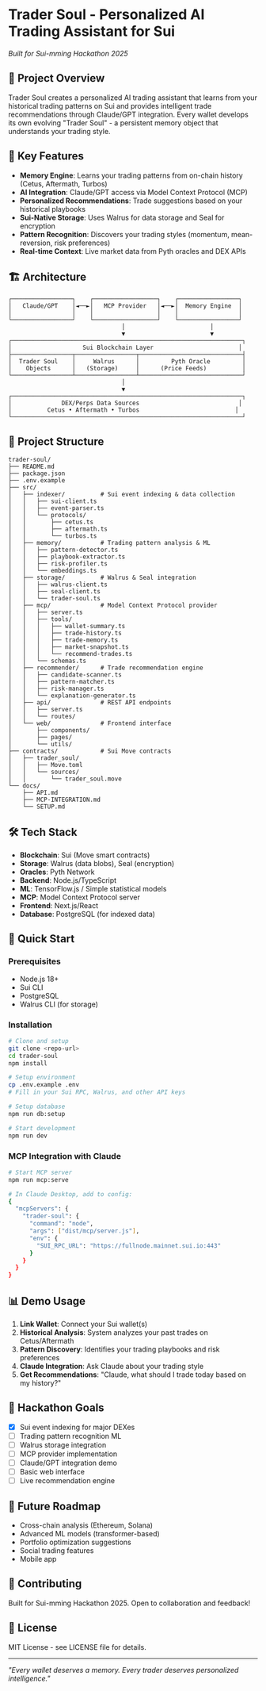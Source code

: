 # Trader Soul - Personalized AI Trading Assistant for Sui

*Built for Sui-mming Hackathon 2025*

## 🚀 Project Overview

Trader Soul creates a personalized AI trading assistant that learns from your historical trading patterns on Sui and provides intelligent trade recommendations through Claude/GPT integration. Every wallet develops its own evolving "Trader Soul" - a persistent memory object that understands your trading style.

## 🎯 Key Features

- **Memory Engine**: Learns your trading patterns from on-chain history (Cetus, Aftermath, Turbos)
- **AI Integration**: Claude/GPT access via Model Context Protocol (MCP)
- **Personalized Recommendations**: Trade suggestions based on your historical playbooks
- **Sui-Native Storage**: Uses Walrus for data storage and Seal for encryption
- **Pattern Recognition**: Discovers your trading styles (momentum, mean-reversion, risk preferences)
- **Real-time Context**: Live market data from Pyth oracles and DEX APIs

## 🏗 Architecture

```
┌─────────────────┐    ┌──────────────────┐    ┌─────────────────┐
│   Claude/GPT    │◄──►│   MCP Provider   │◄──►│  Memory Engine  │
│                 │    │                  │    │                 │
└─────────────────┘    └──────────────────┘    └─────────────────┘
                                │                        │
                                ▼                        ▼
┌─────────────────────────────────────────────────────────────────┐
│                    Sui Blockchain Layer                        │
├─────────────────┬─────────────────┬─────────────────────────────┤
│  Trader Soul    │     Walrus      │         Pyth Oracle         │
│    Objects      │   (Storage)     │      (Price Feeds)          │
└─────────────────┴─────────────────┴─────────────────────────────┘
                                │
                                ▼
┌─────────────────────────────────────────────────────────────────┐
│              DEX/Perps Data Sources                            │
│          Cetus • Aftermath • Turbos                           │
└─────────────────────────────────────────────────────────────────┘
```

## 📁 Project Structure

```
trader-soul/
├── README.md
├── package.json
├── .env.example
├── src/
│   ├── indexer/          # Sui event indexing & data collection
│   │   ├── sui-client.ts
│   │   ├── event-parser.ts
│   │   └── protocols/
│   │       ├── cetus.ts
│   │       ├── aftermath.ts
│   │       └── turbos.ts
│   ├── memory/           # Trading pattern analysis & ML
│   │   ├── pattern-detector.ts
│   │   ├── playbook-extractor.ts
│   │   ├── risk-profiler.ts
│   │   └── embeddings.ts
│   ├── storage/          # Walrus & Seal integration
│   │   ├── walrus-client.ts
│   │   ├── seal-client.ts
│   │   └── trader-soul.ts
│   ├── mcp/              # Model Context Protocol provider
│   │   ├── server.ts
│   │   ├── tools/
│   │   │   ├── wallet-summary.ts
│   │   │   ├── trade-history.ts
│   │   │   ├── trade-memory.ts
│   │   │   ├── market-snapshot.ts
│   │   │   └── recommend-trades.ts
│   │   └── schemas.ts
│   ├── recommender/      # Trade recommendation engine
│   │   ├── candidate-scanner.ts
│   │   ├── pattern-matcher.ts
│   │   ├── risk-manager.ts
│   │   └── explanation-generator.ts
│   ├── api/              # REST API endpoints
│   │   ├── server.ts
│   │   └── routes/
│   └── web/              # Frontend interface
│       ├── components/
│       ├── pages/
│       └── utils/
├── contracts/            # Sui Move contracts
│   ├── trader_soul/
│   │   ├── Move.toml
│   │   └── sources/
│   │       └── trader_soul.move
└── docs/
    ├── API.md
    ├── MCP-INTEGRATION.md
    └── SETUP.md
```

## 🛠 Tech Stack

- **Blockchain**: Sui (Move smart contracts)
- **Storage**: Walrus (data blobs), Seal (encryption)
- **Oracles**: Pyth Network
- **Backend**: Node.js/TypeScript
- **ML**: TensorFlow.js / Simple statistical models
- **MCP**: Model Context Protocol server
- **Frontend**: Next.js/React
- **Database**: PostgreSQL (for indexed data)

## 🚀 Quick Start

### Prerequisites

- Node.js 18+
- Sui CLI
- PostgreSQL
- Walrus CLI (for storage)

### Installation

```bash
# Clone and setup
git clone <repo-url>
cd trader-soul
npm install

# Setup environment
cp .env.example .env
# Fill in your Sui RPC, Walrus, and other API keys

# Setup database
npm run db:setup

# Start development
npm run dev
```

### MCP Integration with Claude

```bash
# Start MCP server
npm run mcp:serve

# In Claude Desktop, add to config:
{
  "mcpServers": {
    "trader-soul": {
      "command": "node",
      "args": ["dist/mcp/server.js"],
      "env": {
        "SUI_RPC_URL": "https://fullnode.mainnet.sui.io:443"
      }
    }
  }
}
```

## 📊 Demo Usage

1. **Link Wallet**: Connect your Sui wallet(s)
2. **Historical Analysis**: System analyzes your past trades on Cetus/Aftermath
3. **Pattern Discovery**: Identifies your trading playbooks and risk preferences
4. **Claude Integration**: Ask Claude about your trading style
5. **Get Recommendations**: "Claude, what should I trade today based on my history?"

## 🎯 Hackathon Goals

- [x] Sui event indexing for major DEXes
- [ ] Trading pattern recognition ML
- [ ] Walrus storage integration
- [ ] MCP provider implementation
- [ ] Claude/GPT integration demo
- [ ] Basic web interface
- [ ] Live recommendation engine

## 🔮 Future Roadmap

- Cross-chain analysis (Ethereum, Solana)
- Advanced ML models (transformer-based)
- Portfolio optimization suggestions
- Social trading features
- Mobile app

## 🤝 Contributing

Built for Sui-mming Hackathon 2025. Open to collaboration and feedback!

## 📄 License

MIT License - see LICENSE file for details.

---

*"Every wallet deserves a memory. Every trader deserves personalized intelligence."*
